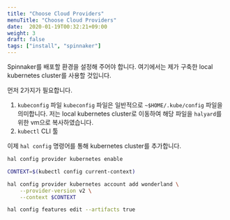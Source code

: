 ```yaml
---
title: "Choose Cloud Providers"
menuTitle: "Choose Cloud Providers"
date:  2020-01-19T00:32:21+09:00
weight: 3
draft: false
tags: ["install", "spinnaker"]
---
```


Spinnaker를 배포할 환경을 설정해 주어야 합니다.
여기에서는 제가 구축한 local kubernetes cluster를 사용할 것입니다.

먼저 2가지가 필요합니다.
1. `kubeconfig` 파일
   `kubeconfig` 파일은 일반적으로 `~$HOME/.kube/config` 파일을 의미합니다.
   저는 local kubernetes cluster로 이동하여 해당 파일을 `halyard`를 위한 vm으로 복사하였습니다.
2. `kubectl` CLI 툴

이제 `hal config` 명령어를 통해 kubernetes cluster를 추가합니다.

```bash
hal config provider kubernetes enable

CONTEXT=$(kubectl config current-context)

hal config provider kubernetes account add wonderland \
    --provider-version v2 \
    --context $CONTEXT

hal config features edit --artifacts true
```